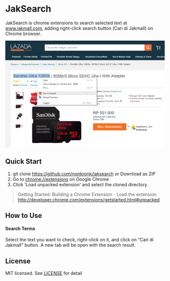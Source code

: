 # JakSearch
JakSearch is chrome extensions to search selected text at www.jakmall.com, adding right-click search button (Cari di Jakmall) on Chrome browser.

![Screenshot](https://github.com/nonkronk/jaksearch/raw/master/img/ss.png)

## Quick Start
1. git clone https://github.com/nonkronk/jaksearch or Download as ZIP
2. Go to [chrome://extensions](chrome://extensions) on Google Chrome
3. Click 'Load unpacked extension' and select the cloned directory

> Getting Started: Building a Chrome Extension - Load the extension
http://developer.chrome.com/extensions/getstarted.html#unpacked

## How to Use
#### Search Terms
Select the text you want to check, right-click on it, and click on "Cari di Jakmall" button. A new tab will be open with the search result.

## License
MIT licensed. See [LICENSE](LICENSE) for detail
